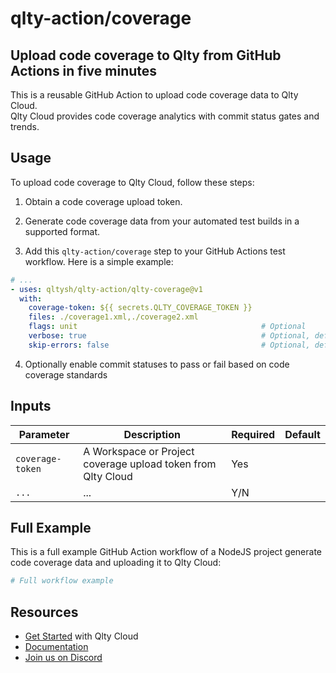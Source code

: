 # qlty-action/coverage

## Upload code coverage to Qlty from GitHub Actions in five minutes

This is a reusable GitHub Action to upload code coverage data to Qlty Cloud.  
Qlty Cloud provides code coverage analytics with commit status gates and trends.

## Usage

To upload code coverage to Qlty Cloud, follow these steps:

1. Obtain a code coverage upload token.

2. Generate code coverage data from your automated test builds in a supported format.

3. Add this `qlty-action/coverage` step to your GitHub Actions test workflow. Here is a simple example:

```yaml
# ...
- uses: qltysh/qlty-action/qlty-coverage@v1
  with:
    coverage-token: ${{ secrets.QLTY_COVERAGE_TOKEN }}
    files: ./coverage1.xml,./coverage2.xml
    flags: unit                                         # Optional
    verbose: true                                       # Optional, default is false
    skip-errors: false                                  # Optional, default is true
```

4. Optionally enable commit statuses to pass or fail based on code coverage standards

## Inputs

| Parameter | Description | Required | Default |
|-|-|-|-|
| `coverage-token` | A Workspace or Project coverage upload token from Qlty Cloud | Yes | |
| `...` | ... | Y/N | |

## Full Example

This is a full example GitHub Action workflow of a NodeJS project generate code coverage data and uploading it to Qlty Cloud:

```yaml
# Full workflow example
```

## Resources

- [Get Started](https://qlty.sh/) with Qlty Cloud
- [Documentation](https://docs.qlty.sh/what-is-qlty)
- [Join us on Discord](https://discord.gg/HeqCgap6)
